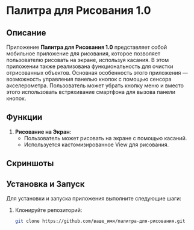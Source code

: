 # Палитра для Рисования 1.0

## Описание

Приложение **Палитра для Рисования 1.0** представляет собой мобильное приложение для рисования, которое позволяет пользователю рисовать на экране, используя касания. В этом приложении также реализована функциональность для очистки отрисованных объектов. Основная особенность этого приложения — возможность управления панелью кнопок с помощью сенсора акселерометра. Пользователь может убрать кнопку меню и вместо этого использовать встряхивание смартфона для вызова панели кнопок.

## Функции

1. **Рисование на Экран**:
   - Пользователь может рисовать на экране с помощью касаний.
   - Используется кастомизированное View для рисования.

 

## Скриншоты

 

## Установка и Запуск

Для установки и запуска приложения выполните следующие шаги:

1. Клонируйте репозиторий:
   ```bash
   git clone https://github.com/ваше_имя/палитра-для-рисования.git
